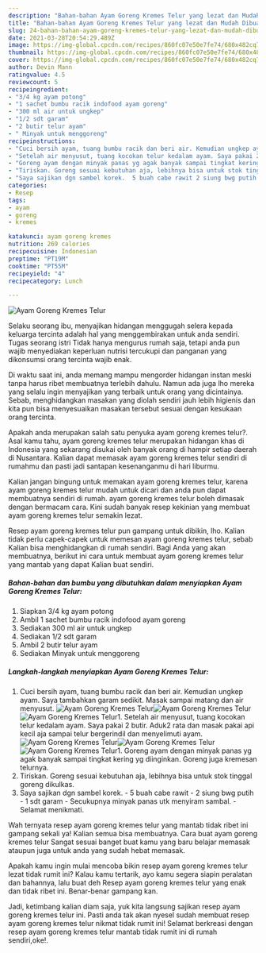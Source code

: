 ```yaml
---
description: "Bahan-bahan Ayam Goreng Kremes Telur yang lezat dan Mudah Dibuat"
title: "Bahan-bahan Ayam Goreng Kremes Telur yang lezat dan Mudah Dibuat"
slug: 24-bahan-bahan-ayam-goreng-kremes-telur-yang-lezat-dan-mudah-dibuat
date: 2021-03-28T20:54:29.489Z
image: https://img-global.cpcdn.com/recipes/860fc07e50e7fe74/680x482cq70/ayam-goreng-kremes-telur-foto-resep-utama.jpg
thumbnail: https://img-global.cpcdn.com/recipes/860fc07e50e7fe74/680x482cq70/ayam-goreng-kremes-telur-foto-resep-utama.jpg
cover: https://img-global.cpcdn.com/recipes/860fc07e50e7fe74/680x482cq70/ayam-goreng-kremes-telur-foto-resep-utama.jpg
author: Devin Mann
ratingvalue: 4.5
reviewcount: 5
recipeingredient:
- "3/4 kg ayam potong"
- "1 sachet bumbu racik indofood ayam goreng"
- "300 ml air untuk ungkep"
- "1/2 sdt garam"
- "2 butir telur ayam"
- " Minyak untuk menggoreng"
recipeinstructions:
- "Cuci bersih ayam, tuang bumbu racik dan beri air. Kemudian ungkep ayam. Saya tambahkan garam sedikit. Masak sampai matang dan air menyusut."
- "Setelah air menyusut, tuang kocokan telur kedalam ayam. Saya pakai 2 butir. Aduk2 rata dan masak pakai api kecil aja sampai telur bergerindil dan menyelimuti ayam."
- "Goreng ayam dengan minyak panas yg agak banyak sampai tingkat kering yg diinginkan. Goreng juga kremesan telurnya."
- "Tiriskan. Goreng sesuai kebutuhan aja, lebihnya bisa untuk stok tinggal goreng dikulkas."
- "Saya sajikan dgn sambel korek.  5 buah cabe rawit 2 siung bwg putih 1 sdt garam Secukupnya minyak panas utk menyiram sambal.  Selamat menikmati."
categories:
- Resep
tags:
- ayam
- goreng
- kremes

katakunci: ayam goreng kremes 
nutrition: 269 calories
recipecuisine: Indonesian
preptime: "PT19M"
cooktime: "PT55M"
recipeyield: "4"
recipecategory: Lunch

---
```



![Ayam Goreng Kremes Telur](https://img-global.cpcdn.com/recipes/860fc07e50e7fe74/680x482cq70/ayam-goreng-kremes-telur-foto-resep-utama.jpg)

Selaku seorang ibu, menyajikan hidangan menggugah selera kepada keluarga tercinta adalah hal yang menggembirakan untuk anda sendiri. Tugas seorang istri Tidak hanya mengurus rumah saja, tetapi anda pun wajib menyediakan keperluan nutrisi tercukupi dan panganan yang dikonsumsi orang tercinta wajib enak.

Di waktu  saat ini, anda memang mampu mengorder hidangan instan meski tanpa harus ribet membuatnya terlebih dahulu. Namun ada juga lho mereka yang selalu ingin menyajikan yang terbaik untuk orang yang dicintainya. Sebab, menghidangkan masakan yang diolah sendiri jauh lebih higienis dan kita pun bisa menyesuaikan masakan tersebut sesuai dengan kesukaan orang tercinta. 



Apakah anda merupakan salah satu penyuka ayam goreng kremes telur?. Asal kamu tahu, ayam goreng kremes telur merupakan hidangan khas di Indonesia yang sekarang disukai oleh banyak orang di hampir setiap daerah di Nusantara. Kalian dapat memasak ayam goreng kremes telur sendiri di rumahmu dan pasti jadi santapan kesenanganmu di hari liburmu.

Kalian jangan bingung untuk memakan ayam goreng kremes telur, karena ayam goreng kremes telur mudah untuk dicari dan anda pun dapat membuatnya sendiri di rumah. ayam goreng kremes telur boleh dimasak dengan bermacam cara. Kini sudah banyak resep kekinian yang membuat ayam goreng kremes telur semakin lezat.

Resep ayam goreng kremes telur pun gampang untuk dibikin, lho. Kalian tidak perlu capek-capek untuk memesan ayam goreng kremes telur, sebab Kalian bisa menghidangkan di rumah sendiri. Bagi Anda yang akan membuatnya, berikut ini cara untuk membuat ayam goreng kremes telur yang mantab yang dapat Kalian buat sendiri.

<!--inarticleads1-->

##### Bahan-bahan dan bumbu yang dibutuhkan dalam menyiapkan Ayam Goreng Kremes Telur:

1. Siapkan 3/4 kg ayam potong
1. Ambil 1 sachet bumbu racik indofood ayam goreng
1. Sediakan 300 ml air untuk ungkep
1. Sediakan 1/2 sdt garam
1. Ambil 2 butir telur ayam
1. Sediakan  Minyak untuk menggoreng




<!--inarticleads2-->

##### Langkah-langkah menyiapkan Ayam Goreng Kremes Telur:

1. Cuci bersih ayam, tuang bumbu racik dan beri air. Kemudian ungkep ayam. Saya tambahkan garam sedikit. Masak sampai matang dan air menyusut.
<img src="https://img-global.cpcdn.com/steps/e68af6a404215f7f/160x128cq70/ayam-goreng-kremes-telur-langkah-memasak-1-foto.jpg" alt="Ayam Goreng Kremes Telur"><img src="https://img-global.cpcdn.com/steps/18ace4adc789508f/160x128cq70/ayam-goreng-kremes-telur-langkah-memasak-1-foto.jpg" alt="Ayam Goreng Kremes Telur"><img src="https://img-global.cpcdn.com/steps/999a5b28d27f36ec/160x128cq70/ayam-goreng-kremes-telur-langkah-memasak-1-foto.jpg" alt="Ayam Goreng Kremes Telur">1. Setelah air menyusut, tuang kocokan telur kedalam ayam. Saya pakai 2 butir. Aduk2 rata dan masak pakai api kecil aja sampai telur bergerindil dan menyelimuti ayam.
<img src="https://img-global.cpcdn.com/steps/75f20d47f591d89c/160x128cq70/ayam-goreng-kremes-telur-langkah-memasak-2-foto.jpg" alt="Ayam Goreng Kremes Telur"><img src="https://img-global.cpcdn.com/steps/af88ed7640f0acc7/160x128cq70/ayam-goreng-kremes-telur-langkah-memasak-2-foto.jpg" alt="Ayam Goreng Kremes Telur"><img src="https://img-global.cpcdn.com/steps/19658f592539b23e/160x128cq70/ayam-goreng-kremes-telur-langkah-memasak-2-foto.jpg" alt="Ayam Goreng Kremes Telur">1. Goreng ayam dengan minyak panas yg agak banyak sampai tingkat kering yg diinginkan. Goreng juga kremesan telurnya.
1. Tiriskan. Goreng sesuai kebutuhan aja, lebihnya bisa untuk stok tinggal goreng dikulkas.
1. Saya sajikan dgn sambel korek.  - 5 buah cabe rawit - 2 siung bwg putih - 1 sdt garam - Secukupnya minyak panas utk menyiram sambal.  - Selamat menikmati.




Wah ternyata resep ayam goreng kremes telur yang mantab tidak ribet ini gampang sekali ya! Kalian semua bisa membuatnya. Cara buat ayam goreng kremes telur Sangat sesuai banget buat kamu yang baru belajar memasak ataupun juga untuk anda yang sudah hebat memasak.

Apakah kamu ingin mulai mencoba bikin resep ayam goreng kremes telur lezat tidak rumit ini? Kalau kamu tertarik, ayo kamu segera siapin peralatan dan bahannya, lalu buat deh Resep ayam goreng kremes telur yang enak dan tidak ribet ini. Benar-benar gampang kan. 

Jadi, ketimbang kalian diam saja, yuk kita langsung sajikan resep ayam goreng kremes telur ini. Pasti anda tak akan nyesel sudah membuat resep ayam goreng kremes telur nikmat tidak rumit ini! Selamat berkreasi dengan resep ayam goreng kremes telur mantab tidak rumit ini di rumah sendiri,oke!.

